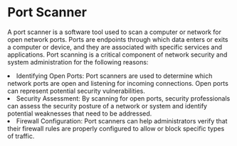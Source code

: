 # Port Scanner
A port scanner is a software tool used to scan a computer or network for open network ports. Ports are endpoints through which data enters or exits a computer or device, and they are associated with specific services and applications. Port scanning is a critical component of network security and system administration for the following reasons:

<li>Identifying Open Ports: Port scanners are used to determine which network ports are open and listening for incoming connections. Open ports can represent potential security vulnerabilities.

<li>Security Assessment: By scanning for open ports, security professionals can assess the security posture of a network or system and identify potential weaknesses that need to be addressed.

<li>Firewall Configuration: Port scanners can help administrators verify that their firewall rules are properly configured to allow or block specific types of traffic.

